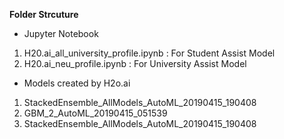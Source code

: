 <b> Folder Strcuture </b><br>
- Jupyter Notebook<br>
1. H20.ai_all_university_profile.ipynb : For Student Assist Model<br>
2. H20.ai_neu_profile.ipynb : For University Assist Model<br>
- Models created by H2o.ai <br>
1. StackedEnsemble_AllModels_AutoML_20190415_190408<br>
2. GBM_2_AutoML_20190415_051539 <br>
3. StackedEnsemble_AllModels_AutoML_20190415_190408 <br>
